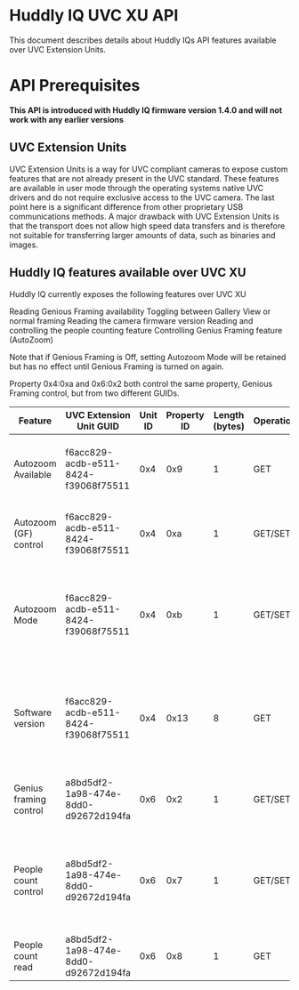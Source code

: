 # Huddly IQ UVC XU API

This document describes details about Huddly IQs API features available over UVC Extension Units. 

# API Prerequisites

**This API is introduced with Huddly IQ firmware version 1.4.0 and will not work with any earlier versions**

## UVC Extension Units
UVC Extension Units is a way for UVC compliant cameras to expose custom features that are not already present in the UVC standard. These features are available in user mode through the operating systems native UVC drivers and do not require exclusive access to the UVC camera. The last point here is a significant difference from other proprietary USB communications methods. A major drawback with UVC Extension Units is that the transport does not allow high speed data transfers and is therefore not suitable for transferring larger amounts of data, such as binaries and images.

## Huddly IQ features available over UVC XU

Huddly IQ currently exposes the following features over UVC XU

Reading Genious Framing availability
Toggling between Gallery View or normal framing
Reading the camera firmware version
Reading and controlling the people counting feature
Controlling Genius Framing feature (AutoZoom) 

Note that if Genious Framing is Off, setting Autozoom Mode will be retained but has no effect until Genious Framing is turned on again.

Property 0x4:0xa and 0x6:0x2 both control the same property, Genious Framing control, but from two different GUIDs.

| Feature                | UVC Extension Unit GUID              | Unit ID  | Property ID | Length (bytes) | Operation | Value |
| ---------------------- | -----------------------------------  | -------- | ----------- | -------------- | --------- | ----- |
| Autozoom Available     | f6acc829-acdb-e511-8424-f39068f75511 |      0x4 | 0x9         | 1              | GET       | 0x0 Genius Framing Unavailable <br>0x1 Genius Framing Available |
| Autozoom (GF) control  | f6acc829-acdb-e511-8424-f39068f75511 |      0x4 | 0xa         | 1              | GET/SET   | 0x0 Genius Framing Off <br>0x1 Genius Framing On |
| Autozoom Mode          | f6acc829-acdb-e511-8424-f39068f75511 |      0x4 | 0xb         | 1              | GET/SET   | 0x0 Normal Framing<br>0x1 Gallery View<br>0x2 Gallery Duplicate (for testing) |
| Software version | f6acc829-acdb-e511-8424-f39068f75511| 0x4      | 0x13        | 8                 | GET       | Semantic version = [Byte 3].[Byte 2].[Byte 1]<br>Note: Byte 0, 4,5,6,7 are proprietary | 
| Genius framing control | a8bd5df2-1a98-474e-8dd0-d92672d194fa | 0x6 | 0x2 | 1 | GET/SET | 0x0 Genius Framing Off <br>0x1 Genius Framing On |
| People count control | a8bd5df2-1a98-474e-8dd0-d92672d194fa | 0x6 | 0x7 | 1 | GET/SET | 0x0 People count Off<br>0x1 People count always on<br>0x2 People count on when streaming |
| People count read	| a8bd5df2-1a98-474e-8dd0-d92672d194fa | 0x6 | 0x8 | 1 | GET | People count reading 0-255 |

